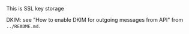 This is SSL key storage

DKIM: see "How to enable DKIM for outgoing messages from API" from `../README.md`.
